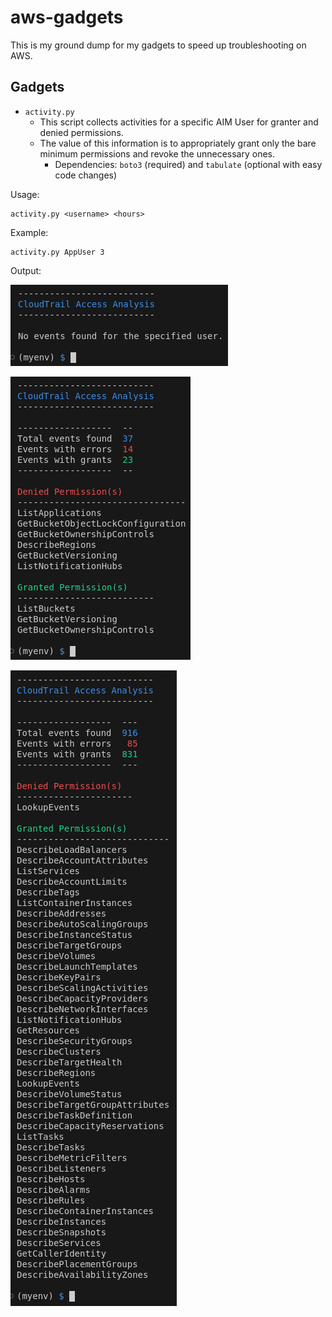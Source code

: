 # aws-gadgets

This is my ground dump for my gadgets to speed up troubleshooting on AWS.

## Gadgets

- `activity.py`
  - This script collects activities for a specific AIM User for granter and denied permissions.
  - The value of this information is to appropriately grant only the bare minimum permissions and revoke the unnecessary ones.
    - Dependencies: `boto3` (required) and `tabulate` (optional with easy code changes)

Usage:

```
activity.py <username> <hours>
```

Example:

```
activity.py AppUser 3
```

Output:

![Output_No_Events](https://github.com/davift/aws-gadgets/blob/main/output_01.png)

![Output_No_Events](https://github.com/davift/aws-gadgets/blob/main/output_02.png)

![Output_No_Events](https://github.com/davift/aws-gadgets/blob/main/output_03.png)


